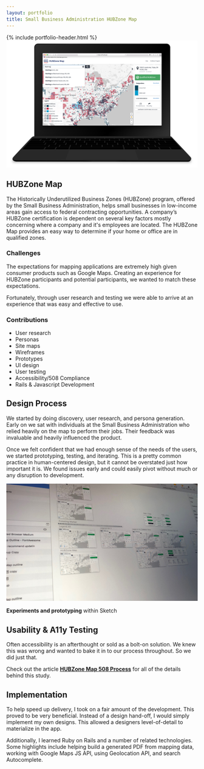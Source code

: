 ```yaml
---
layout: portfolio
title: Small Business Administration HUBZone Map
---
```

<div class="portfolio-item">
  <section>
  {% include portfolio-header.html %}
    <img src="/assets/img/portfolio/hubzone-mockup.png" alt="" class="thumb">
    <h1>HUBZone Map</h1>
    <p>The Historically Underutilized Business Zones (HUBZone) program, offered by the Small Business Administration, helps small businesses in low-income areas gain access to federal contracting opportunities. A company’s HUBZone certification is dependent on several key factors mostly concerning where a company and it's employees are located. The HUBZone Map provides an easy way to determine if your home or office are in qualified zones.</p>
    <div class="challenges">
      <div class="column--heavy">
        <h3>Challenges</h3>
        <p>The expectations for mapping applications are extremely high given consumer products such as Google Maps. Creating an experience for HUBZone participants and potential participants, we wanted to match these expectations.</p>
        <p>Fortunately, through user research and testing we were able to arrive at an experience that was easy and effective to use.</p>
      </div>
      <div>
        <h3>Contributions</h3>
        <ul>
          <li>User research</li>
          <li>Personas</li>
          <li>Site maps</li>
          <li>Wireframes</li>
          <li>Prototypes</li>
          <li>UI design</li>
          <li>User testing</li>
          <li>Accessibility/508 Compliance</li>
          <li>Rails & Javascript Development</li>
        </ul>
      </div>
    </div>
  </section>
  <section>
    <h2>Design Process</h2>
    <p>We started by doing discovery, user research, and persona generation. Early on we sat with individuals at the Small Business Administration who relied heavily on the map to perform their jobs. Their feedback was invaluable and heavily influenced the product.</p>
    <p>Once we felt confident that we had enough sense of the needs of the users, we started prototyping, testing, and iterating. This is a pretty common practice in human-centered design, but it cannot be overstated just how important it is. We found issues early and could easily pivot without much or any disruption to development.</p>
    <img src="/assets/img/portfolio/hubzone-experiments.jpg" alt="">
    <p class="picture-caption"><strong>Experiments and prototyping</strong> within Sketch</p>
  </section>
  <section>
    <h2>Usability & A11y Testing</h2>
    <p>Often accessibility is an afterthought or sold as a bolt-on solution. We knew this was wrong and wanted to bake it in to our process throughout. So we did just that. </p>
    <p>Check out the article <a href="http://fearless.tech/blog/2017/06/06/case-study-hubzone-map-508-process"><strong>HUBZone Map 508 Process</strong></a> for all of the details behind this study.</p>
  </section>
  <section>
    <h2>Implementation</h2>
    <p>To help speed up delivery, I took on a fair amount of the development. This proved to be very beneficial. Instead of a design hand-off, I would simply implement my own designs. This allowed a designers level-of-detail to materialize in the app.</p>
    <p>Additionally, I learned Ruby on Rails and a number of related technologies. Some highlights include helping build a generated PDF from mapping data, working with Google Maps JS API, using Geolocation API, and search Autocomplete.</p>
  </section>
</div>
